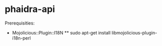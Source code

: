 phaidra-api 
===========

Prerequisities:

* Mojolicious::Plugin::I18N
** sudo apt-get install libmojolicious-plugin-i18n-perl
